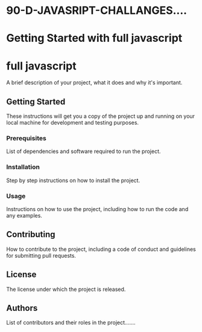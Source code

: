 # 90-D-JAVASRIPT-CHALLANGES....

# Getting Started with full javascript 

# full javascript 
A brief description of your project, what it does and why it's important.

## Getting Started
These instructions will get you a copy of the project up and running on your local machine for development and testing purposes.

### Prerequisites
List of dependencies and software required to run the project.

### Installation
Step by step instructions on how to install the project.

### Usage
Instructions on how to use the project, including how to run the code and any examples.

## Contributing
How to contribute to the project, including a code of conduct and guidelines for submitting pull requests.

## License
The license under which the project is released.

## Authors
List of contributors and their roles in the project.......






